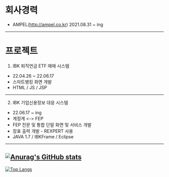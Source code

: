 # 회사경력  
- AMPEL(http://ampel.co.kr) 2021.08.31 ~ ing
---
# 프로젝트
1. IBK 퇴직연금 ETF 매매 시스템
- 22.04.26 ~ 22.06.17
- 스마트뱅킹 화면 개발
- HTML / JS / JSP
---
2. IBK 기업신용정보 대응 시스템
- 22.06.17 ~ ing
- 계정계 <-> FEP
- FEP 전문 및 통합 단말 화면 및 서비스 개발
- 장표 출력 개발 - REXPERT 사용
- JAVA 1.7 / IBKFrame / Eclipse
---
[![Anurag's GitHub stats](https://github-readme-stats.vercel.app/api?username=heum-ji)](https://github.com/heum-ji/github-readme-stats)
---
[![Top Langs](https://github-readme-stats.vercel.app/api/top-langs/?username=heum-ji&layout=compact)](https://github.com/heum-ji/github-readme-stats)

